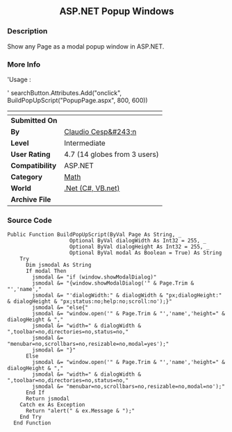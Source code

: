 ﻿<div align="center">

## ASP\.NET Popup Windows


</div>

### Description

Show any Page as a modal popup window in ASP.NET.
 
### More Info
 
'Usage :

' searchButton.Attributes.Add("onclick", BuildPopUpScript("PopupPage.aspx", 800, 600))


<span>             |<span>
---                |---
**Submitted On**   |
**By**             |[Claudio Cesp&\#243;n](https://github.com/Planet-Source-Code/PSCIndex/blob/master/ByAuthor/claudio-cesp-243-n.md)
**Level**          |Intermediate
**User Rating**    |4.7 (14 globes from 3 users)
**Compatibility**  |ASP\.NET
**Category**       |[Math](https://github.com/Planet-Source-Code/PSCIndex/blob/master/ByCategory/math__10-12.md)
**World**          |[\.Net \(C\#, VB\.net\)](https://github.com/Planet-Source-Code/PSCIndex/blob/master/ByWorld/net-c-vb-net.md)
**Archive File**   |[](https://github.com/Planet-Source-Code/claudio-cesp-243-n-asp-net-popup-windows__10-4475/archive/master.zip)





### Source Code

```
Public Function BuildPopUpScript(ByVal Page As String, _
                    Optional ByVal dialogWidth As Int32 = 255, _
                    Optional ByVal dialogHeight As Int32 = 255, _
                    Optional ByVal modal As Boolean = True) As String
    Try
      Dim jsmodal As String
      If modal Then
        jsmodal &= "if (window.showModalDialog)"
        jsmodal &= "{window.showModalDialog('" & Page.Trim & "','name',"
        jsmodal &= "'dialogWidth:" & dialogWidth & "px;dialogHeight:" & dialogHeight & "px;status:no;help:no;scroll:no');}"
        jsmodal &= "else{"
        jsmodal &= "window.open('" & Page.Trim & "','name','height=" & dialogHeight & ","
        jsmodal &= "width=" & dialogWidth & ",toolbar=no,directories=no,status=no,"
        jsmodal &= "menubar=no,scrollbars=no,resizable=no,modal=yes');"
        jsmodal &= "}"
      Else
        jsmodal &= "window.open('" & Page.Trim & "','name','height=" & dialogHeight & ","
        jsmodal &= "width=" & dialogWidth & ",toolbar=no,directories=no,status=no,"
        jsmodal &= "menubar=no,scrollbars=no,resizable=no,modal=no');"
      End If
      Return jsmodal
    Catch ex As Exception
      Return "alert(" & ex.Message & ");"
    End Try
  End Function
```

